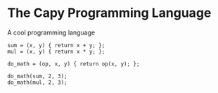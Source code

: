 # The Capy Programming Language

A cool programming language

```capy
sum = (x, y) { return x + y; };
mul = (x, y) { return x * y; };

do_math = (op, x, y) { return op(x, y); };

do_math(sum, 2, 3);
do_math(mul, 2, 3);
```
